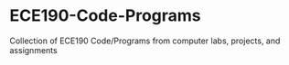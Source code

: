 # ECE190-Code-Programs
Collection of ECE190 Code/Programs from computer labs, projects, and assignments
